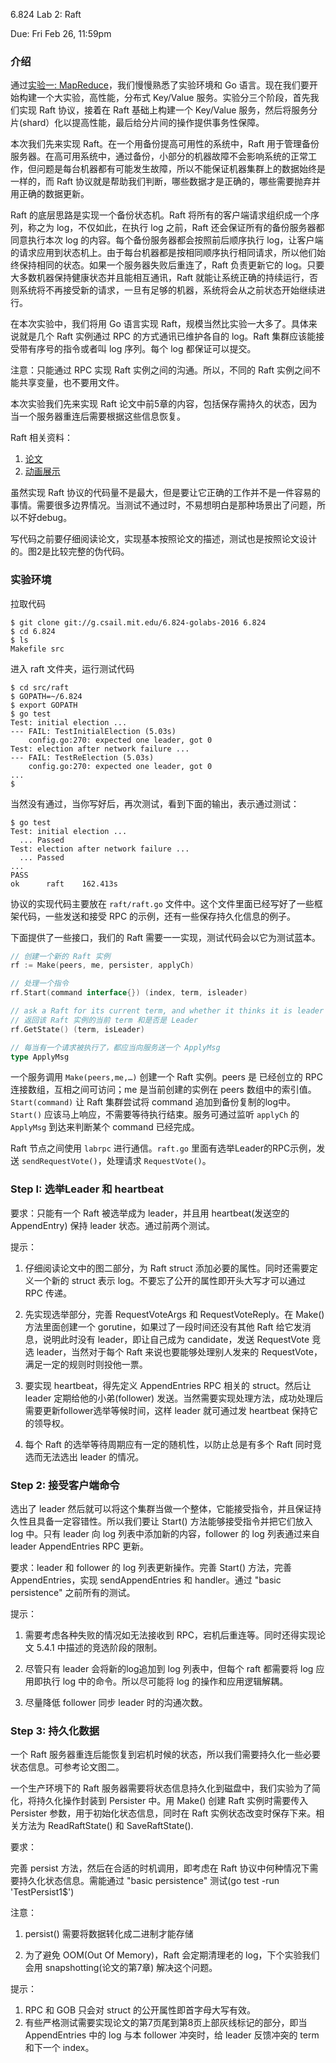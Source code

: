 6.824 Lab 2: Raft

Due: Fri Feb 26, 11:59pm

### 介绍

通过[实验一: MapReduce](http://www.jianshu.com/p/5e1b0ad68bff)，我们慢慢熟悉了实验环境和 Go 语言。现在我们要开始构建一个大实验，高性能，分布式 Key/Value 服务。实验分三个阶段，首先我们实现 Raft 协议，接着在 Raft 基础上构建一个 Key/Value 服务，然后将服务分片(shard）化以提高性能，最后给分片间的操作提供事务性保障。

本次我们先来实现 Raft。在一个用备份提高可用性的系统中，Raft 用于管理备份服务器。在高可用系统中，通过备份，小部分的机器故障不会影响系统的正常工作，但问题是每台机器都有可能发生故障，所以不能保证机器集群上的数据始终是一样的，而 Raft 协议就是帮助我们判断，哪些数据才是正确的，哪些需要抛弃并用正确的数据更新。

Raft 的底层思路是实现一个备份状态机。Raft 将所有的客户端请求组织成一个序列，称之为 log，不仅如此，在执行 log 之前，Raft 还会保证所有的备份服务器都同意执行本次 log 的内容。每个备份服务器都会按照前后顺序执行 log，让客户端的请求应用到状态机上。由于每台机器都是按相同顺序执行相同请求，所以他们始终保持相同的状态。如果一个服务器失败后重连了，Raft 负责更新它的 log。只要大多数机器保持健康状态并且能相互通讯，Raft 就能让系统正确的持续运行，否则系统将不再接受新的请求，一旦有足够的机器，系统将会从之前状态开始继续进行。

在本次实验中，我们将用 Go 语言实现 Raft，规模当然比实验一大多了。具体来说就是几个 Raft 实例通过 RPC 的方式通讯已维护各自的 log。Raft 集群应该能接受带有序号的指令或者叫 log 序列。每个 log 都保证可以提交。

注意：只能通过 RPC 实现 Raft 实例之间的沟通。所以，不同的 Raft 实例之间不能共享变量，也不要用文件。

本次实验我们先来实现 Raft 论文中前5章的内容，包括保存需持久的状态，因为当一个服务器重连后需要根据这些信息恢复。

Raft 相关资料：
1. [论文](https://pdos.csail.mit.edu/6.824/papers/raft-extended.pdf)
1. [动画展示](http://thesecretlivesofdata.com/raft/)

虽然实现 Raft 协议的代码量不是最大，但是要让它正确的工作并不是一件容易的事情。需要很多边界情况。当测试不通过时，不易想明白是那种场景出了问题，所以不好debug。

写代码之前要仔细阅读论文，实现基本按照论文的描述，测试也是按照论文设计的。图2是比较完整的伪代码。

### 实验环境

拉取代码

```shell
$ git clone git://g.csail.mit.edu/6.824-golabs-2016 6.824
$ cd 6.824
$ ls
Makefile src
``` 

进入 raft 文件夹，运行测试代码

```
$ cd src/raft
$ GOPATH=~/6.824
$ export GOPATH
$ go test
Test: initial election ...
--- FAIL: TestInitialElection (5.03s)
	config.go:270: expected one leader, got 0
Test: election after network failure ...
--- FAIL: TestReElection (5.03s)
	config.go:270: expected one leader, got 0
...
$
```

当然没有通过，当你写好后，再次测试，看到下面的输出，表示通过测试：

```shell
$ go test
Test: initial election ...
  ... Passed
Test: election after network failure ...
  ... Passed
...
PASS
ok  	raft	162.413s
```

协议的实现代码主要放在 `raft/raft.go` 文件中。这个文件里面已经写好了一些框架代码，一些发送和接受 RPC 的示例，还有一些保存持久化信息的例子。

下面提供了一些接口，我们的 Raft 需要一一实现，测试代码会以它为测试蓝本。

```go
// 创建一个新的 Raft 实例
rf := Make(peers, me, persister, applyCh)

// 处理一个指令
rf.Start(command interface{}) (index, term, isleader)

// ask a Raft for its current term, and whether it thinks it is leader
// 返回该 Raft 实例的当前 term 和是否是 Leader
rf.GetState() (term, isLeader)

// 每当有一个请求被执行了，都应当向服务送一个 ApplyMsg
type ApplyMsg
```

一个服务调用 `Make(peers,me,…)` 创建一个 Raft 实例。peers 是
已经创立的 RPC 连接数组，互相之间可访问；me 是当前创建的实例在 peers 数组中的索引值。`Start(command)` 让 Raft 集群尝试将 command 追加到备份复制的log中。`Start()` 应该马上响应，不需要等待执行结束。服务可通过监听 `applyCh` 的 `ApplyMsg` 到达来判断某个 command 已经完成。

Raft 节点之间使用 `labrpc` 进行通信。`raft.go` 里面有选举Leader的RPC示例，发送 `sendRequestVote()`，处理请求 `RequestVote()`。 

### Step I: 选举Leader 和 heartbeat   

要求：只能有一个 Raft 被选举成为 leader，并且用 heartbeat(发送空的 AppendEntry) 保持 leader 状态。通过前两个测试。

提示：

1. 仔细阅读论文中的图二部分，为 Raft struct 添加必要的属性。同时还需要定义一个新的 struct 表示 log。不要忘了公开的属性即开头大写才可以通过 RPC 传递。

1. 先实现选举部分，完善 RequestVoteArgs 和 RequestVoteReply。在 Make() 方法里面创建一个 gorutine，如果过了一段时间还没有其他 Raft 给它发消息，说明此时没有 leader，即让自己成为 candidate，发送 RequestVote 竞选 leader，当然对于每个 Raft 来说也要能够处理别人发来的 RequestVote，满足一定的规则时则投他一票。

2. 要实现 heartbeat，得先定义 AppendEntries RPC 相关的 struct。然后让 leader 定期给他的小弟(follower) 发送。当然需要实现处理方法，成功处理后需要更新follower选举等候时间，这样 leader 就可通过发 heartbeat 保持它的领导权。

3. 每个 Raft 的选举等待周期应有一定的随机性，以防止总是有多个 Raft 同时竞选而无法选出 leader 的情况。

### Step 2: 接受客户端命令

选出了 leader 然后就可以将这个集群当做一个整体，它能接受指令，并且保证持久性且具备一定容错性。所以我们要让 Start() 方法能够接受指令并把它们放入 log 中。只有 leader 向 log 列表中添加新的内容，follower 的 log 列表通过来自 leader AppendEntries RPC 更新。

要求：leader 和 follower 的 log 列表更新操作。完善 Start() 方法，完善 AppendEntries，实现 sendAppendEntries 和 handler。通过 "basic persistence" 之前所有的测试。

提示：

1. 需要考虑各种失败的情况如无法接收到 RPC，宕机后重连等。同时还得实现论文 5.4.1 中描述的竞选阶段的限制。

2. 尽管只有 leader 会将新的log追加到 log 列表中，但每个 raft 都需要将 log 应用即执行 log 中的命令。所以尽可能将 log 的操作和应用逻辑解耦。

3. 尽量降低 follower 同步 leader 时的沟通次数。

### Step 3: 持久化数据

一个 Raft 服务器重连后能恢复到宕机时候的状态，所以我们需要持久化一些必要状态信息。可参考论文图二。

一个生产环境下的 Raft 服务器需要将状态信息持久化到磁盘中，我们实验为了简化，将持久化操作封装到 Persister 中。用 Make() 创建 Raft 实例时需要传入 Persister 参数，用于初始化状态信息，同时在 Raft 实例状态改变时保存下来。相关方法为 ReadRaftState() 和 SaveRaftState().

要求：

完善 persist 方法，然后在合适的时机调用，即考虑在 Raft 协议中何种情况下需要持久化状态信息。需能通过 "basic persistence" 测试(go test -run 'TestPersist1$')

注意：

1. persist() 需要将数据转化成二进制才能存储

2. 为了避免 OOM(Out Of Memory)，Raft 会定期清理老的 log，下个实验我们会用 snapshotting(论文的第7章) 解决这个问题。

提示：
1. RPC 和 GOB 只会对 struct 的公开属性即首字母大写有效。
2. 有些严格测试需要实现论文的第7页尾到第8页上部灰线标记的部分，即当 AppendEntries 中的 log 与本 follower 冲突时，给 leader 反馈冲突的 term 和下一个 index。
